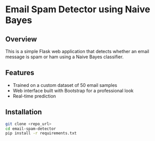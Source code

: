 # Email Spam Detector using Naive Bayes

## Overview
This is a simple Flask web application that detects whether an email message is spam or ham using a Naive Bayes classifier.

## Features
- Trained on a custom dataset of 50 email samples
- Web interface built with Bootstrap for a professional look
- Real-time prediction

## Installation
```bash
git clone <repo_url>
cd email-spam-detector
pip install -r requirements.txt
